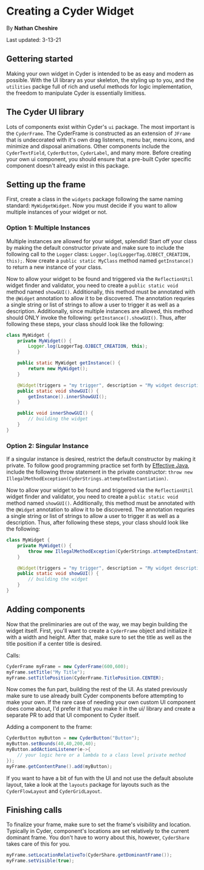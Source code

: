 # Creating a Cyder Widget

By <b>Nathan Cheshire</b>

Last updated: 3-13-21

## Gettering started

Making your own widget in Cyder is intended to be as easy and modern as possible. With the UI library as your skeleton,
the styling up to you, and the `utilities` packge full of rich and useful methods for logic implementation, the freedom
to manipulate Cyder is essentially limitless.

## The Cyder UI library

Lots of components exist within Cyder's `ui` package. The most important is the `CyderFrame`. The CyderFrame is
constructed as an extension of `JFrame` that is undecorated with it's own drag listeners, menu bar, menu icons, and
minimize and disposal animations. Other components include the `CyderTextField`, `CyderButton`, `CyderLabel`, and many
more. Before creating your own ui component, you should ensure that a pre-built Cyder specific component doesn't already
exist in this package.

## Setting up the frame

First, create a class in the `widgets` package following the same naming standard: `MyWidgetWidget`. Now you must decide
if you want to allow multiple instances of your widget or not.

### Option 1: Multiple Instances

Multiple instances are allowed for your widget, splendid! Start off your class by making the default constructor private
and make sure to include the following call to the `Logger` class: `Logger.log(LoggerTag.OJBECT_CREATION, this);`. Now
create a `public static MyClass` method named `getInstance()` to return a new instance of your class.

Now to allow your widget to be found and triggered via the `ReflectionUtil` widget finder and validator, you need to
create a `public static void` method named `showGUI()`. Additionally, this method must be annotated with the `@Widget`
annotation to allow it to be discovered. The annotation requries a single string or list of strings to allow a user to
trigger it as well as a description. Additionally, since multiple instances are allowed, this method should ONLY invoke
the following: `getInstance().showGUI()`. Thus, after following these steps, your class should look like the following:

```java
class MyWidget {
    private MyWidget() {
        Logger.log(LoggerTag.OJBECT_CREATION, this);
    }

    public static MyWidget getInstance() {
        return new MyWidget();
    }

    @Widget(triggers = "my trigger", description = "My widget description")
    public static void showGUI() {
        getInstance().innerShowGUI();
    }

    public void innerShowGUI() {
        // building the widget
    }
}
```

### Option 2: Singular Instance

If a singular instance is desired, restrict the default constructor by making it private. To follow good programming
practice set forth by [Effective Java](https://www.amazon.com/Effective-Java-Joshua-Bloch/dp/0134685997), include the
following throw statement in the private
constructor: `throw new IllegalMethodException(CyderStrings.attemptedInstantiation)`.

Now to allow your widget to be found and triggered via the `ReflectionUtil` widget finder and validator, you need to
create a `public static void` method named `showGUI()`. Additionally, this method must be annotated with the `@Widget`
annotation to allow it to be discovered. The annotation requries a single string or list of strings to allow a user to
trigger it as well as a description. Thus, after following these steps, your class should look like the following:

```java
class MyWidget {
    private MyWidget() {
        throw new IllegalMethodException(CyderStrings.attemptedInstantiation);
    }

    @Widget(triggers = "my trigger", description = "My widget description")
    public static void showGUI() {
        // building the widget
    }
}

```

## Adding components

Now that the preliminaries are out of the way, we may begin building the widget itself. First, you'll want to create
a `CyderFrame` object and initialize it with a width and height. After that, make sure to set the title as well as the
title position if a center title is desired.

Calls:

```java
CyderFrame myFrame = new CyderFrame(600,600);
myFrame.setTitle("My Title");
myFrame.setTitlePosition(CyderFrame.TitlePosition.CENTER);
```

Now comes the fun part, building the rest of the UI. As stated previously make sure to use already built Cyder
components before attempting to make your own. If the rare case of needing your own custom UI component does come about,
I'd prefer it that you make it in the ui/ library and create a separate PR to add that UI component to Cyder itself.

Adding a component to the frame:

```java
CyderButton myButton = new CyderButton("Button");
myButton.setBounds(40,40,200,40);
myButton.addActionListener(e->{
    // your logic here or a lambda to a class level private method    
});
myFrame.getContentPane().add(myButton);
```

If you want to have a bit of fun with the UI and not use the default absolute layout, take a look at the `layouts`
package for layouts such as the `CyderFlowLayout` and `CyderGridLayout`.

## Finishing calls

To finalize your frame, make sure to set the frame's visibility and location. Typically in Cyder, component's locations
are set relatively to the current dominant frame. You don't have to worry about this, however, `CyderShare` takes care
of this for you.

```java
myFrame.setLocationRelativeTo(CyderShare.getDominantFrame());
myFrame.setVisible(true);
```
